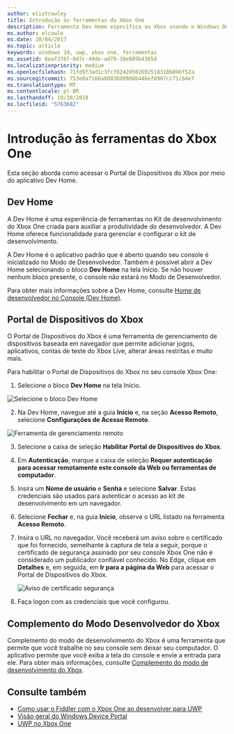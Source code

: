 ```yaml
---
author: eliotcowley
title: Introdução às ferramentas do Xbox One
description: Ferramenta Dev Home específica ao Xbox usando o Windows Device Portal.
ms.author: elcowle
ms.date: 10/04/2017
ms.topic: article
keywords: windows 10, uwp, xbox one, ferramentas
ms.assetid: 6eaf376f-0d7c-49de-ad78-38e689b43658
ms.localizationpriority: medium
ms.openlocfilehash: 71fd9f3ad1c3fcf02420502692518310b896f52a
ms.sourcegitcommit: 753e0a7160a88830d9908b446ef0907cc71c64e7
ms.translationtype: MT
ms.contentlocale: pt-BR
ms.lasthandoff: 10/30/2018
ms.locfileid: "5763682"
---
```

# <a name="introduction-to-xbox-one-tools"></a>Introdução às ferramentas do Xbox One

Esta seção aborda como acessar o Portal de Dispositivos do Xbox por meio do aplicativo Dev Home.

## <a name="dev-home"></a>Dev Home

A Dev Home é uma experiência de ferramentas no Kit de desenvolvimento do Xbox One criada para auxiliar a produtividade do desenvolvedor. A Dev Home oferece funcionalidade para gerenciar e configurar o kit de desenvolvimento.

A Dev Home é o aplicativo padrão que é aberto quando seu console é inicializado no Modo de Desenvolvedor. Também é possível abrir a Dev Home selecionando o bloco **Dev Home** na tela Início. Se não houver nenhum bloco presente, o console não estará no Modo de Desenvolvedor.

Para obter mais informações sobre a Dev Home, consulte [Home de desenvolvedor no Console (Dev Home)](dev-home.md).

## <a name="xbox-device-portal"></a>Portal de Dispositivos do Xbox
O Portal de Dispositivos do Xbox é uma ferramenta de gerenciamento de dispositivos baseada em navegador que permite adicionar jogos, aplicativos, contas de teste do Xbox Live, alterar áreas restritas e muito mais.

Para habilitar o Portal de Dispositivos do Xbox no seu console Xbox One:

1. Selecione o bloco **Dev Home** na tela Início.

  ![Selecione o bloco Dev Home](images/introduction-to-xbox-one-tools-1.png)

2. Na Dev Home, navegue até a guia **Início** e, na seção **Acesso Remoto**, selecione **Configurações de Acesso Remoto**.

  ![Ferramenta de gerenciamento remoto](images/introduction-to-xbox-one-tools-2.png)

3. Selecione a caixa de seleção **Habilitar Portal de Dispositivos do Xbox**.

4. Em **Autenticação**, marque a caixa de seleção **Requer autenticação para acessar remotamente este console da Web ou ferramentas de computador**.

5. Insira um **Nome de usuário** e __Senha__ e selecione **Salvar**. Estas credenciais são usados para autenticar o acesso ao kit de desenvolvimento em um navegador.

6. Selecione **Fechar** e, na guia **Início**, observe o URL listado na ferramenta **Acesso Remoto**.

7. Insira o URL no navegador. Você receberá um aviso sobre o certificado que foi fornecido, semelhante à captura de tela a seguir, porque o certificado de segurança assinado por seu console Xbox One não é considerado um publicador confiável conhecido. No Edge, clique em **Detalhes** e, em seguida, em **Ir para a página da Web** para acessar o Portal de Dispositivos do Xbox.

    ![Aviso de certificado segurança](images/introduction-to-xbox-one-tools-3.png)

8. Faça logon com as credenciais que você configurou.

## <a name="xbox-dev-mode-companion"></a>Complemento do Modo Desenvolvedor do Xbox
Complemento do modo de desenvolvimento do Xbox é uma ferramenta que permite que você trabalhe no seu console sem deixar seu computador. O aplicativo permite que você exiba a tela do console e envie a entrada para ele. Para obter mais informações, consulte [Complemento do modo de desenvolvimento do Xbox](xbox-dev-mode-companion.md).

## <a name="see-also"></a>Consulte também
- [Como usar o Fiddler com o Xbox One ao desenvolver para UWP](uwp-fiddler.md)
- [Visão geral do Windows Device Portal](../debug-test-perf/device-portal.md)
- [UWP no Xbox One](index.md)